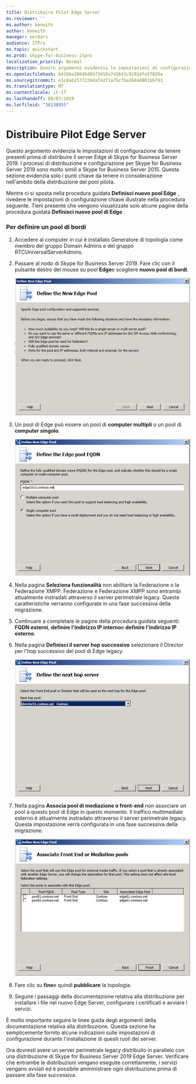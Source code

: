 ```yaml
---
title: Distribuire Pilot Edge Server
ms.reviewer: ''
ms.author: kenwith
author: kenwith
manager: serdars
audience: ITPro
ms.topic: quickstart
ms.prod: skype-for-business-itpro
localization_priority: Normal
description: Questo argomento evidenzia le impostazioni di configurazione da tenere presenti prima di distribuire il server Edge di Skype for Business Server 2019. I processi di distribuzione e configurazione per Skype for Business Server 2019 sono molto simili a Skype for Business Server 2015. Questa sezione evidenzia solo i punti chiave da tenere in considerazione nell'ambito della distribuzione del pool pilota. Per la procedura dettagliata, vedere distribuzione dell'accesso degli utenti esterni in Skype for Business Server 2019 nella documentazione relativa alla distribuzione, che descrive il processo di distribuzione e fornisce anche informazioni sulla configurazione per l'accesso degli utenti esterni.
ms.openlocfilehash: b416ba38646d05f3d10a7d2643c01924fe57020a
ms.sourcegitcommit: e1c8a62577229daf42f1a7bcfba268a9001bb791
ms.translationtype: MT
ms.contentlocale: it-IT
ms.lasthandoff: 08/07/2019
ms.locfileid: "36238955"
---
```

# <a name="deploy-pilot-edge-server"></a>Distribuire Pilot Edge Server

Questo argomento evidenzia le impostazioni di configurazione da tenere presenti prima di distribuire il server Edge di Skype for Business Server 2019. I processi di distribuzione e configurazione per Skype for Business Server 2019 sono molto simili a Skype for Business Server 2015. Questa sezione evidenzia solo i punti chiave da tenere in considerazione nell'ambito della distribuzione del pool pilota. <!-- For detailed steps, see 
 [Deploying external user access in Skype for Business Server 2019](../deployment/deploying-external-user-access/deploying-external-user-access.md) in the Deployment documentation, which describes the deployment process and also gives configuration information for external user access.  -->
  
Mentre ci si sposta nella procedura guidata **Definisci nuovo pool Edge** , rivedere le impostazioni di configurazione chiave illustrate nella procedura seguente. Tieni presente che vengono visualizzate solo alcune pagine della procedura guidata **Definisci nuovo pool di Edge** . 
  
### <a name="to-define-an-edge-pool"></a>Per definire un pool di bordi

1. Accedere al computer in cui è installato Generatore di topologia come membro del gruppo Domain Admins e del gruppo RTCUniversalServerAdmins.
    
2. Passare al nodo di Skype for Business Server 2019. Fare clic con il pulsante destro del mouse su pool **Edge**e scegliere **nuovo pool di bordi**.
    
     ![Finestra di dialogo Definire il nuovo pool di server perimetrali](../media/migration_ocs_topo_edgepool_page1.JPG)
  
3. Un pool di Edge può essere un pool di **computer multipli** o un pool di **computer singolo**.
    
     ![Finestra di dialogo Definire l'FQDN del pool di server perimetrali](../media/migration_ocs_topo_edgepool_page2.JPG)
  
4. Nella pagina **Seleziona funzionalità** non abilitare la Federazione o la Federazione XMPP. Federazione e Federazione XMPP sono entrambi attualmente instradati attraverso il server perimetrale legacy. Queste caratteristiche verranno configurate in una fase successiva della migrazione. 

  
5. Continuare a completare le pagine della procedura guidata seguenti: **FQDN esterni**, **definire l'indirizzo IP interno**e **definire l'indirizzo IP esterno**.
    
6. Nella pagina **Definisci il server hop successivo** selezionare il Director per l'hop successivo del pool di Edge legacy. 
    
     ![Finestra di dialogo Definire l'hop successivo](../media/migration_ocs_topo_edgepool_page7.JPG)
  
7. Nella pagina **Associa pool di mediazione o front-end** non associare un pool a questo pool di Edge in questo momento. Il traffico multimediale esterno è attualmente instradato attraverso il server perimetrale legacy. Questa impostazione verrà configurata in una fase successiva della migrazione. 
    
     ![Finestra di dialogo Associare pool Front End](../media/migration_ocs_topo_edgepool_page8.JPG)
  
8. Fare clic su **fine**e quindi **pubblicare** la topologia. 
    
9. Seguire i passaggi della documentazione relativa alla distribuzione per installare i file nel nuovo Edge Server, configurare i certificati e avviare i servizi. 
<!-- [Install Edge Servers for Skype for Business Server 2019](../deployment/deploying-external-user-access/install-edge-servers.md) in -->
    
È molto importante seguire le linee guida degli argomenti della documentazione relativa alla distribuzione. Questa sezione ha semplicemente fornito alcune indicazioni sulle impostazioni di configurazione durante l'installazione di questi ruoli del server. 
<!-- [Deploying external user access in Skype for Business Server 2019](../deployment/deploying-external-user-access/deploying-external-user-access.md) -->
  
Ora dovresti avere un server perimetrale legacy distribuito in parallelo con una distribuzione di Skype for Business Server 2019 Edge Server. Verificare che entrambe le distribuzioni vengano eseguite correttamente, i servizi vengano avviati ed è possibile amministrare ogni distribuzione prima di passare alla fase successiva. 
  

